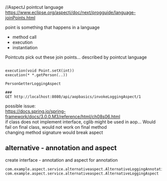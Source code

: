 //AspectJ pointcut language
https://www.eclipse.org/aspectj/doc/next/progguide/language-joinPoints.html

point is something that happens in a language
* method call
* execution
* instantiation

Pointcuts pick out these join points... described by pointcut language
```pointcutexpression

execution(void Point.setX(int))
execution(* *.getPerson(..))
```
```
PersonGetterLoggingAspect
```
```http request
###
GET http://localhost:8080/api/aopbasics/invokeLoggingAspect/1
```

possible issue:   
https://docs.spring.io/spring-framework/docs/3.0.0.M3/reference/html/ch08s06.html   
if class does not implement interface, cglib might be used in aop... Would fail on final class, would not work on final method   
changing method signature would break aspect 


alternative - annotation and aspect
---
create interface - annotation and aspect for annotation
```
com.example.aspect.service.alternativeaspect.AlternativeLoggingAnnotation
com.example.aspect.service.alternativeaspect.AlternativeLoggingAspect
```
